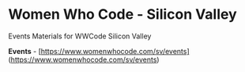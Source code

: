 # Women Who Code - Silicon Valley 

Events Materials for WWCode Silicon Valley

**Events** - [https://www.womenwhocode.com/sv/events] (https://www.womenwhocode.com/sv/events)
